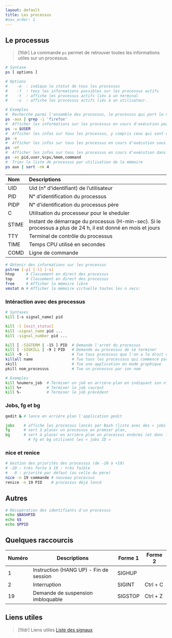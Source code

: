 ```yaml
---
layout: default
title: Les processus
#nav_order: 1
---
```


## Le processus

> [!tldr]
> La commande `ps` permet de retrouver toutes les informations utiles sur un processus.

```bash
# Syntaxe
ps [ options ]

# Options
#    -e  : indique le statut de tous les processus
#    -f  : tous les informations possibles sur les processus actifs
#    -t  : affiche les processus actifs liés à un terminal
#    -u  : affiche les processus actifs liés à un utilisateur.
```

```bash
# Exemples
#  Recherche parmi l'ensemble des processus, le processus qui port le nom 'firefox'
ps -aux | grep -i 'firefox'
#  Afficher les informations sur les processus en cours d'exécution pour l'utilisateur courant
ps -u $USER
#  Afficher les infos sur tous les processus, y compris ceux qui sont cachés
ps -e
#  Afficher les infos sur tous les processus en cours d'exécution sous forme de liste détaillée
ps -ef
#  Afficher les infos sur tous les processus en cours d'exécution dans un format spécifique
ps -eo pid,user,%cpu,%mem,command
#  Trier la liste de processus par utilisation de la mémoire
ps aux | sort -nk 4
```

| Nom   | Descriptions                                                                                                 |
| :---- | :----------------------------------------------------------------------------------------------------------- |
| UID   | Uid (n° d’identifiant) de l’utilisateur                                                                      |
| PID   | N° d’identification du processus                                                                             |
| PIDP  | N° d’identification du processus père                                                                        |
| C     | Utilisation du processeur pour le sheduler                                                                   |
| STIME | Instant de démarrage du processus (H-min-sec). Si le processus a plus de 24 h, il est donné en mois et jours |
| TTY   | Terminal de contrôle du processus                                                                            |
| TIME  | Temps CPU utilisé en secondes                                                                                |
| COMD  | Ligne de commande                                                                                            |

```bash
# Obtenir des informations sur les processus
pstree [-p] [-l] [-s]
htop     # Classement en direct des processus
top      # Classement en direct des processus
free     # Afficher la mémoire libre
vmstat n # Afficher la mémoire virtuelle toutes les n secs:
```

### Intéraction avec des processus

```bash
# Syntaxes
kill [-s signal_name] pid

kill -l [exit_status]
kill -signal_name pid ...
kill -signal_number pid ...

kill [ -SIGTERM | -15 ] PID  # Demande l'arret du processus
kill [ -SIGKILL | -9 ] PID   # Demande au processus de se terminer
kill ­-9 -­1                   # Tue tous processus que l'on a le droit de tuer
killall name                 # Tue tous les processsus qui commence par le nom
xkill                        # Tue une application en mode graphique
pkill nom_processus          # Tue un processus par son nom

# Exemples
kill %numero_job  # Terminer un job en arrière-plan en indiquant son n° de job
kill %+           # Terminer le job courant
kill %-           # Terminer le job précédent
```

### Jobs, fg et bg

```bash
gedit & # lance en arrière plan l'application gedit

jobs    # affiche les processus lancés par Bash (liste avec des « jobs ID »)
fg      # sert à placer un processus en premier plan,
bg      # sert à placer en arrière plan un processus endormi (et donc le réveille).
          # fg et bg utilisent les « jobs ID »
```

### nice et renice

```bash
# Gestion des priorités des processus (de -20 à +19)
# -20 : très forte à 19 : très faible
#   0 : priorité par défaut (ou celle du père)
nice -n 19 commande # nouveau processus
renice -n 19 PID    # processus déjà lancé
```

## Autres

```bash
# Récupération des identifiants d'un processus
echo $BASHPID
echo $$
echo $PPID
```

## Quelques raccourcis

| Numéro | Descriptions                           | Forme 1 | Forme 2  |
| ------ | -------------------------------------- | ------- | -------- |
| 1      | Instruction (HANG UP) - Fin de session | SIGHUP  |          |
| 2      | Interruption                           | SIGINT  | Ctrl + C |
| 19     | Demande de suspension imbloquable      | SIGSTOP | Ctrl + Z |

## Liens utiles

> [!tldr] Liens utiles
> [Liste des signaux](http://patatos.over-blog.com/article-liste-des-signaux-unix-47601760.htm)
